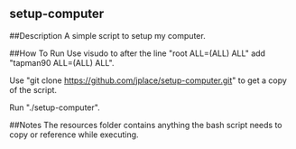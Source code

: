 setup-computer
--------------

##Description
A simple script to setup my computer.

##How To Run
Use visudo to after the line "root ALL=(ALL) ALL" add "tapman90 ALL=(ALL) ALL".

Use "git clone https://github.com/jplace/setup-computer.git" to get a copy of the script.

Run "./setup-computer".

##Notes
The resources folder contains anything the bash script needs to copy or reference while executing.
